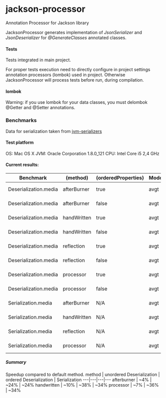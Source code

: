 # jackson-processor
Annotation Processor for Jackson library

JacksonProcessor generates implementation of _JsonSerializer_ and _JsonDeserializer_ 
for _@GenerateClasses_ annotated classes. 




#### Tests
Tests integrated in main project. 

For proper tests execution need to directly configure in project settings annotation processors (lombok) used in project.
Otherwise JacksonProcessor will process tests before run, during compilation.  


#### lombok
Warning: if you use lombok for your data classes, you must delombok @Getter and @Setter annotations.

### Benchmarks

Data for serialization taken from [jvm-serializers](https://github.com/eishay/jvm-serializers/wiki)

#### Test platform
OS: Mac OS X
JVM: Oracle Corporation 1.8.0_121
CPU: Intel Core i5 2,4 GHz

#### Current results:

Benchmark             |   (method) | (orderedProperties) | Mode | Cnt   |  Score  |  Error | Units
---|---|---|---|---|---|---|---
Deserialization.media |  afterBurner |                 true |  avgt |   45 |  3258.910 | ± 40.761  | ns/op
Deserialization.media |  afterBurner |                false | avgt |   45 |  4115.280 | ± 78.264  | ns/op
Deserialization.media |  handWritten |                true |  avgt |   45 |  2657.641 | ± 27.735  | ns/op
Deserialization.media |  handWritten |               false | avgt |   45 |  3887.021 | ± 55.742  | ns/op
Deserialization.media |   reflection |                true |  avgt |   45 |  4290.085 | ± 43.724  | ns/op
Deserialization.media |   reflection |               false | avgt |   45 |  4270.587 | ± 42.514  | ns/op
Deserialization.media |    processor |                true |  avgt |   45 |  2764.893 | ± 31.379  | ns/op
Deserialization.media |    processor |               false | avgt |   45 |  4000.650 | ± 51.507  | ns/op
Serialization.media |    afterBurner |                  N/A |  avgt |   45 |  1968.629 | ± 24.605  | ns/op
Serialization.media |    handWritten |                 N/A |  avgt |   45 |  1711.002 | ± 34.012  | ns/op
Serialization.media |     reflection |                 N/A |  avgt |   45 |  2572.149 | ± 33.514  | ns/op
Serialization.media |      processor |                 N/A |  avgt |   45 |  1703.740 | ± 29.353  | ns/op


##### Summary
Speedup compared to default method. 
method | unordered Deserialization | ordered Deserialization | Serialization
---|---|---|---
afterburner | ~4%  | ~24% |  ~24%
handwritten | ~10% | ~38% |  ~34%
processor   | ~7%  | ~36% |  ~34%